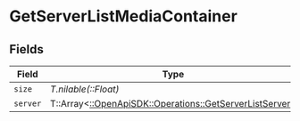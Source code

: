 # GetServerListMediaContainer


## Fields

| Field                                                                                                     | Type                                                                                                      | Required                                                                                                  | Description                                                                                               | Example                                                                                                   |
| --------------------------------------------------------------------------------------------------------- | --------------------------------------------------------------------------------------------------------- | --------------------------------------------------------------------------------------------------------- | --------------------------------------------------------------------------------------------------------- | --------------------------------------------------------------------------------------------------------- |
| `size`                                                                                                    | *T.nilable(::Float)*                                                                                      | :heavy_minus_sign:                                                                                        | N/A                                                                                                       | 1                                                                                                         |
| `server`                                                                                                  | T::Array<[::OpenApiSDK::Operations::GetServerListServer](../../models/operations/getserverlistserver.md)> | :heavy_minus_sign:                                                                                        | N/A                                                                                                       |                                                                                                           |